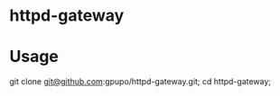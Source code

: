 # httpd-gateway


# Usage


  git clone git@github.com:gpupo/httpd-gateway.git;
  cd httpd-gateway;
